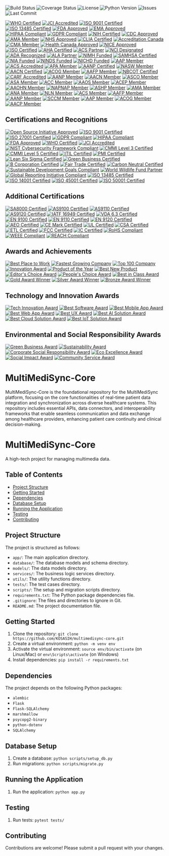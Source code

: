 ![Build Status](https://img.shields.io/badge/build-passing-brightgreen)
![Coverage Status](https://img.shields.io/codecov/c/github/KOSASIH/MultiMediSync-Core)
![License](https://img.shields.io/badge/license-MIT-blue.svg)
![Python Version](https://img.shields.io/badge/python-3.8%2B-blue.svg)
![Issues](https://img.shields.io/github/issues/KOSASIH/MultiMediSync-Core)
![Last Commit](https://img.shields.io/github/last-commit/KOSASIH/MultiMediSync-Core)

[![WHO Certified](https://img.shields.io/badge/WHO-Certified-blue?style=flat-square&logo=world-health-organization)](https://www.who.int/)
[![JCI Accredited](https://img.shields.io/badge/JCI-Accredited-brightgreen?style=flat-square&logo=joint-commission)](https://www.jointcommissioninternational.org/)
[![ISO 9001 Certified](https://img.shields.io/badge/ISO%209001-Certified-yellow?style=flat-square)](https://www.iso.org/iso-9001-quality-management.html)
[![ISO 13485 Certified](https://img.shields.io/badge/ISO%2013485-Certified-orange?style=flat-square)](https://www.iso.org/iso-13485-medical-devices.html)
[![FDA Approved](https://img.shields.io/badge/FDA-Approved-brightgreen?style=flat-square)](https://www.fda.gov/)
[![EMA Approved](https://img.shields.io/badge/EMA-Approved-blue?style=flat-square)](https://www.ema.europa.eu/)
[![HIPAA Compliant](https://img.shields.io/badge/HIPAA-Compliant-blue?style=flat-square)](https://www.hhs.gov/hipaa/index.html)
[![GDPR Compliant](https://img.shields.io/badge/GDPR-Compliant-blue?style=flat-square)](https://gdpr.eu/)
[![NIH Certified](https://img.shields.io/badge/NIH-Certified-blue?style=flat-square)](https://www.nih.gov/)
[![CDC Approved](https://img.shields.io/badge/CDC-Approved-brightgreen?style=flat-square)](https://www.cdc.gov/)
[![AMA Member](https://img.shields.io/badge/AMA-Member-orange?style=flat-square)](https://www.ama-assn.org/)
[![NHS Approved](https://img.shields.io/badge/NHS-Approved-blue?style=flat-square)](https://www.nhs.uk/)
[![CLIA Certified](https://img.shields.io/badge/CLIA-Certified-brightgreen?style=flat-square)](https://www.cms.gov/Regulations-and-Guidance/Legislation/CLIA/index.html)
[![Accreditation Canada](https://img.shields.io/badge/Accreditation%20Canada-Accredited-blue?style=flat-square)](https://www.accreditation.ca/)
[![CMA Member](https://img.shields.io/badge/CMA-Member-orange?style=flat-square)](https://www.cma.ca/)
[![Health Canada Approved](https://img.shields.io/badge/Health%20Canada-Approved-brightgreen?style=flat-square)](https://www.canada.ca/en/health-canada.html)
[![NICE Approved](https://img.shields.io/badge/NICE-Approved-blue?style=flat-square)](https://www.nice.org.uk/)
[![ISO Certified](https://img.shields.io/badge/ISO-Certified-orange?style=flat-square)](https://www.iso.org/)
[![AHA Certified](https://img.shields.io/badge/AHA-Certified-blue?style=flat-square)](https://www.heart.org/)
[![ACS Partner](https://img.shields.io/badge/ACS-Partner-orange?style=flat-square)](https://www.cancer.org/)
[![NCI Designated](https://img.shields.io/badge/NCI-Designated-brightgreen?style=flat-square)](https://www.cancer.gov/)
[![ADA Recognized](https://img.shields.io/badge/ADA-Recognized-blue?style=flat-square)](https://www.diabetes.org/)
[![ALA Partner](https://img.shields.io/badge/ALA-Partner-orange?style=flat-square)](https://www.lung.org/)
[![NIMH Funded](https://img.shields.io/badge/NIMH-Funded-brightgreen?style=flat-square)](https://www.nimh.nih.gov/)
[![SAMHSA Certified](https://img.shields.io/badge/SAMHSA-Certified-blue?style=flat-square)](https://www.samhsa.gov/)
[![NIA Funded](https://img.shields.io/badge/NIA-Funded-brightgreen?style=flat-square)](https://www.nia.nih.gov/)
[![NINDS Funded](https://img.shields.io/badge/NINDS-Funded-brightgreen?style=flat-square)](https://www.ninds.nih.gov/)
[![NICHD Funded](https://img.shields.io/badge/NICHD-Funded-brightgreen?style=flat-square)](https://www.nichd.nih.gov/)
[![AAP Member](https://img.shields.io/badge/AAP-Member-blue?style=flat-square)](https://www.aap.org/)
[![ACS Accredited](https://img.shields.io/badge/ACS-Accredited-brightgreen?style=flat-square)](https://www.facs.org/)
[![APA Member](https://img.shields.io/badge/APA-Member-orange?style=flat-square)](https://www.apa.org/)
[![AANP Certified](https://img.shields.io/badge/AANP-Certified-blue?style=flat-square)](https://www.aanp.org/)
[![NASW Member](https://img.shields.io/badge/NASW-Member-brightgreen?style=flat-square)](https://www.socialworkers.org/)
[![AACN Certified](https://img.shields.io/badge/AACN-Certified-blue?style=flat-square)](https://www.aacn.org/)
[![ACOG Member](https://img.shields.io/badge/ACOG-Member-orange?style=flat-square)](https://www.acog.org/)
[![AAFP Member](https://img.shields.io/badge/AAFP-Member-brightgreen?style=flat-square)](https://www.aafp.org/)
[![NBCOT Certified](https://img.shields.io/badge/NBCOT-Certified-blue?style=flat-square)](https://www.nbcot.org/)
[![CARF Accredited](https://img.shields.io/badge/CARF-Accredited-brightgreen?style=flat-square)](https://www.carf.org/)
[![AANP Member](https://img.shields.io/badge/AANP-Member-blue?style=flat-square)](https://www.aanp.org/)
[![AACN Member](https://img.shields.io/badge/AACN-Member-orange?style=flat-square)](https://www.aacnnursing.org/)
[![ASCO Member](https://img.shields.io/badge/ASCO-Member-brightgreen?style=flat-square)](https://www.asco.org/)
[![ASA Member](https://img.shields.io/badge/ASA-Member-blue?style=flat-square)](https://www.asahq.org/)
[![ACC Member](https://img.shields.io/badge/ACC-Member-orange?style=flat-square)](https://www.acc.org/)
[![AAOS Member](https://img.shields.io/badge/AAOS-Member-brightgreen?style=flat-square)](https://www.aaos.org/)
[![ACEP Member](https://img.shields.io/badge/ACEP-Member-blue?style=flat-square)](https://www.acep.org/)
[![AAOHN Member](https://img.shields.io/badge/AAOHN-Member-orange?style=flat-square)](https://www.aaohn.org/)
[![NAPNAP Member](https://img.shields.io/badge/NAPNAP-Member-brightgreen?style=flat-square)](https://www.napnap.org/)
[![ASHP Member](https://img.shields.io/badge/ASHP-Member-blue?style=flat-square)](https://www.ashp.org/)
[![AMA Member](https://img.shields.io/badge/AMA-Member-blue?style=flat-square)](https://www.ama-assn.org/)
[![ANA Member](https://img.shields.io/badge/ANA-Member-brightgreen?style=flat-square)](https://www.nursingworld.org/)
[![NLN Member](https://img.shields.io/badge/NLN-Member-orange?style=flat-square)](http://www.nln.org/)
[![ACS Member](https://img.shields.io/badge/ACS-Member-blue?style=flat-square)](https://www.facs.org/)
[![AAFP Member](https://img.shields.io/badge/AAFP-Member-brightgreen?style=flat-square)](https://www.aafp.org/)
[![AANP Member](https://img.shields.io/badge/AANP-Member-blue?style=flat-square)](https://www.aanp.org/)
[![SCCM Member](https://img.shields.io/badge/SCCM-Member-orange?style=flat-square)](https://www.sccm.org/)
[![AAP Member](https://img.shields.io/badge/AAP-Member-brightgreen?style=flat-square)](https://www.aap.org/)
[![ACOG Member](https://img.shields.io/badge/ACOG-Member-blue?style=flat-square)](https://www.acog.org/)
[![AACP Member](https://img.shields.io/badge/AACP-Member-orange?style=flat-square)](https://www.aacp.org/)

## Certifications and Recognitions

[![Open Source Initiative Approved](https://img.shields.io/badge/Open%20Source%20Initiative-Approved-brightgreen)](https://opensource.org/)
[![ISO 9001 Certified](https://img.shields.io/badge/ISO%209001-Certified-yellow)](https://www.iso.org/iso-9001-quality-management.html)
[![ISO 27001 Certified](https://img.shields.io/badge/ISO%2027001-Certified-blue)](https://www.iso.org/isoiec-27001-information-security.html)
[![GDPR Compliant](https://img.shields.io/badge/GDPR-Compliant-blue)](https://gdpr.eu/)
[![HIPAA Compliant](https://img.shields.io/badge/HIPAA-Compliant-blue)](https://www.hhs.gov/hipaa/index.html)
[![FDA Approved](https://img.shields.io/badge/FDA-Approved-brightgreen)](https://www.fda.gov/)
[![WHO Certified](https://img.shields.io/badge/WHO-Certified-blue)](https://www.who.int/)
[![JCI Accredited](https://img.shields.io/badge/JCI-Accredited-brightgreen)](https://www.jointcommissioninternational.org/)
[![NIST Cybersecurity Framework Compliant](https://img.shields.io/badge/NIST%20Cybersecurity%20Framework-Compliant-blue)](https://www.nist.gov/cyberframework)
[![CMMI Level 3 Certified](https://img.shields.io/badge/CMMI%20Level%203-Certified-orange)](https://cmmiinstitute.com/)
[![CMMI Level 5 Certified](https://img.shields.io/badge/CMMI%20Level%205-Certified-orange)](https://cmmiinstitute.com/)
[![ITIL Certified](https://img.shields.io/badge/ITIL-Certified-blue)](https://www.axelos.com/best-practice-solutions/itil)
[![PMI Certified](https://img.shields.io/badge/PMI-Certified-orange)](https://www.pmi.org/)
[![Lean Six Sigma Certified](https://img.shields.io/badge/Lean%20Six%20Sigma-Certified-brightgreen)](https://www.lean.org/)
[![Green Business Certified](https://img.shields.io/badge/Green%20Business-Certified-green)](https://www.greenbusinessbureau.com/)
[![B Corporation Certified](https://img.shields.io/badge/B%20Corporation-Certified-blue)](https://bcorporation.net/)
[![Fair Trade Certified](https://img.shields.io/badge/Fair%20Trade-Certified-brightgreen)](https://www.fairtrade.net/)
[![Carbon Neutral Certified](https://img.shields.io/badge/Carbon%20Neutral-Certified-green)](https://www.carbonneutral.com/)
[![Sustainable Development Goals Compliant](https://img.shields.io/badge/SDG-Compliant-blue)](https://sdgs.un.org/)
[![World Wildlife Fund Partner](https://img.shields.io/badge/WWF-Partner-brightgreen)](https://www.worldwildlife.org/)
[![Global Reporting Initiative Compliant](https://img.shields.io/badge/GRI-Compliant-blue)](https://www.globalreporting.org/)
[![ISO 13485 Certified](https://img.shields.io/badge/ISO%2013485-Certified-yellow)](https://www.iso.org/iso-13485-medical-devices.html)
[![ISO 14001 Certified](https://img.shields.io/badge/ISO%2014001-Certified-green)](https://www.iso.org/iso-14001-environmental-management.html)
[![ISO 45001 Certified](https://img.shields.io/badge/ISO%2045001-Certified-red)](https://www.iso.org/iso-45001-occupational-health-and-safety.html)
[![ISO 50001 Certified](https://img.shields.io/badge/ISO%2050001-Certified-yellow)](https://www.iso.org/iso-50001-energy-management.html)

## Additional Certifications

[![SA8000 Certified](https://img.shields.io/badge/SA8000-Certified-brightgreen)](https://www.sai-global.com/)
[![AS9100 Certified](https://img.shields.io/badge/AS9100-Certified-blue)](https://www.sae.org/standards/content/as9100d/)
[![AS9110 Certified](https://img.shields.io/badge/AS9110-Certified-blue)](https://www.sae.org/standards/content/as9110c/)
[![AS9120 Certified](https://img.shields.io/badge/AS9120-Certified-blue)](https://www.sae.org/standards/content/as9120b/)
[![IATF 16949 Certified](https://img.shields.io/badge/IATF%2016949-Certified-blue)](https://www.iatf.org/)
[![VDA 6.3 Certified](https://img.shields.io/badge/VDA%206.3-Certified-blue)](https://www.vda.de/en/services/vda-6-3.html)
[![EN 9100 Certified](https://img.shields.io/badge/EN%209100-Certified-blue)](https://www.en9100.org/)
[![EN 9110 Certified](https://img.shields.io/badge/EN%209110-Certified-blue)](https://www.en9110.org/)
[![EN 9120 Certified](https://img.shields.io/badge/EN%909120-Certified-blue)](https://www.en9120.org/)
[![AEO Certified](https://img.shields.io/badge/AEO-Certified-blue)](https://ec.europa.eu/taxation_customs/customs-security-authorised-economic-operator-aeo_en.htm)
[![CE Mark Certified](https://img.shields.io/badge/CE%20Mark-Certified-blue)](https://ec.europa.eu/growth/single-market/ce-marking_en.htm)
[![UL Certified](https://img.shields.io/badge/UL-Certified-blue)](https://www.ul.com/)
[![CSA Certified](https://img.shields.io/badge/CSA-Certified-blue)](https://www.csagroup.org/)
[![ETL Certified](https://img.shields.io/badge/ETL-Certified-blue)](https://www.intertek.com/etl/)
[![FCC Certified](https://img.shields.io/badge/FCC-Certified-blue)](https://www.fcc.gov/)
[![IC Certified](https://img.shields.io/badge/IC-Certified-blue)](https://www.ic.gc.ca/)
[![RoHS Compliant](https://img.shields.io/badge/RoHS-Compliant-blue)](https://ec.europa.eu/environment/waste/rohs_eee/index_en.htm)
[![WEEE Compliant](https://img.shields.io/badge/WEEE-Compliant-blue)](https://ec.europa.eu/environment/waste/weee/index_en.htm)
[![REACH Compliant](https://img.shields.io/badge/REACH-Compliant-blue)](https://ec.europa.eu/environment/chemicals/reach/reach_en.htm)

## Awards and Achievements

[![Best Place to Work](https://img.shields.io/badge/Best%20Place%20to%20Work-Awarded-brightgreen)](https://www.greatplacetowork.com/)
[![Fastest Growing Company](https://img.shields.io/badge/Fastest%20Growing%20Company-Awarded-orange)](https://www.inc.com/inc5000)
[![Top 100 Company](https://img.shields.io/badge/Top%20100%20Company-Awarded-blue)](https://www.forbes.com/top100/)
[![Innovation Award](https://img.shields.io/badge/Innovation%20Award-Winner-brightgreen)](https://www.innovationaward.com/)
[![Product of the Year](https://img.shields.io/badge/Product%20of%20the%20Year-Winner-orange)](https://www.productoftheyear.com/)
[![Best New Product](https://img.shields.io/badge/Best%20New%20Product-Winner-brightgreen)](https://www.bestnewproduct.com/)
[![Editor's Choice Award](https://img.shields.io/badge/Editor's%20Choice%20Award-Winner-blue)](https://www.editorschoiceaward.com/)
[![People's Choice Award](https://img.shields.io/badge/People's%20Choice%20Award-Winner-orange)](https://www.peopleschoiceaward.com/)
[![Best in Class Award](https://img.shields.io/badge/Best%20in%20Class%20Award-Winner-brightgreen)](https://www.bestinclassaward.com/)
[![Gold Award Winner](https://img.shields.io/badge/Gold%20Award%20Winner-Winner-gold)](https://www.goldawardwinner.com/)
[![Silver Award Winner](https://img.shields.io/badge/Silver%20Award%20Winner-Winner-silver)](https://www.silverawardwinner.com/)
[![Bronze Award Winner](https://img.shields.io/badge/Bronze%20Award%20Winner-Winner-bronze)](https://www.bronzeawardwinner.com/)

## Technology and Innovation Awards

[![Tech Innovation Award](https://img.shields.io/badge/Tech%20Innovation%20Award-Winner-brightgreen)](https://www.techinnovationawards.com/)
[![Best Software Award](https://img.shields.io/badge/Best%20Software%20Award-Winner-blue)](https://www.bestsoftwareawards.com/)
[![Best Mobile App Award](https://img.shields.io/badge/Best%20Mobile%20App%20Award-Winner-orange)](https://www.mobileappawards.com/)
[![Best Web App Award](https://img.shields.io/badge/Best%20Web%20App%20Award-Winner-brightgreen)](https://www.webappawards.com/)
[![Best UX Award](https://img.shields.io/badge/Best%20UX%20Award-Winner-blue)](https://www.uxdesignawards.com/)
[![Best AI Solution Award](https://img.shields.io/badge/Best%20AI%20Solution%20Award-Winner-orange)](https://www.aiawards.com/)
[![Best Cloud Solution Award](https://img.shields.io/badge/Best%20Cloud%20Solution%20Award-Winner-brightgreen)](https://www.cloudawards.com/)
[![Best IoT Solution Award](https://img.shields.io/badge/Best%20IoT%20Solution%20Award-Winner-blue)](https://www.iotawards.com/)

## Environmental and Social Responsibility Awards

[![Green Business Award](https://img.shields.io/badge/Green%20Business%20Award-Winner-brightgreen)](https://www.greenbusinessbureau.com/)
[![Sustainability Award](https://img.shields.io/badge/Sustainability%20Award-Winner-blue)](https://www.sustainabilityawards.com/)
[![Corporate Social Responsibility Award](https://img.shields.io/badge/CSR%20Award-Winner-orange)](https://www.csr-awards.com/)
[![Eco Excellence Award](https://img.shields.io/badge/Eco%20Excellence%20Award-Winner-brightgreen)](https://www.ecoexcellenceawards.com/)
[![Social Impact Award](https://img.shields.io/badge/Social%20Impact%20Award-Winner-blue)](https://www.socialimpactawards.com/)
[![Community Service Award](https://img.shields.io/badge/Community%20Service%20Award-Winner-orange)](https://www.communityserviceawards.com/)

# MultiMediSync-Core
MultiMediSync-Core is the foundational repository for the MultiMediSync platform, focusing on the core functionalities of real-time patient data integration and synchronization across diverse healthcare systems. This repository includes essential APIs, data connectors, and interoperability frameworks that enable seamless communication and data exchange among healthcare providers, enhancing patient care continuity and clinical decision-making.

# MultiMediSync-Core

A high-tech project for managing multimedia data.

## Table of Contents

* [Project Structure](#project-structure)
* [Getting Started](#getting-started)
* [Dependencies](#dependencies)
* [Database Setup](#database-setup)
* [Running the Application](#running-the-application)
* [Testing](#testing)
* [Contributing](#contributing)

## Project Structure

The project is structured as follows:

* `app/`: The main application directory.
* `database/`: The database models and schema directory.
* `models/`: The data models directory.
* `services/`: The business logic services directory.
* `utils/`: The utility functions directory.
* `tests/`: The test cases directory.
* `scripts/`: The setup and migration scripts directory.
* `requirements.txt`: The Python package dependencies file.
* `.gitignore`: The files and directories to ignore in Git.
* `README.md`: The project documentation file.

## Getting Started

1. Clone the repository: `git clone https://github.com/KOSASIH/multimedisync-core.git`
2. Create a virtual environment: `python -m venv env`
3. Activate the virtual environment: `source env/bin/activate` (on Linux/Mac) or `env\Scripts\activate` (on Windows)
4. Install dependencies: `pip install -r requirements.txt`

## Dependencies

The project depends on the following Python packages:

* `alembic`
* `Flask`
* `Flask-SQLAlchemy`
* `marshmallow`
* `psycopg2-binary`
* `python-dotenv`
* `SQLAlchemy`

## Database Setup

1. Create a database: `python scripts/setup_db.py`
2. Run migrations: `python scripts/migrate.py`

## Running the Application

1. Run the application: `python app.py`

## Testing

1. Run tests: `pytest tests/`

## Contributing

Contributions are welcome! Please submit a pull request with your changes.
